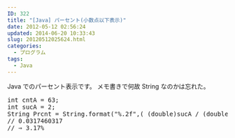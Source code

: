 ```yaml
---
ID: 322
title: "[Java] パーセント(小数点以下表示)"
date: 2012-05-12 02:56:24
updated: 2014-06-20 10:33:43
slug: 20120512025624.html
categories:
  - プログラム
tags:
  - Java
---
```


Java でのパーセント表示です。
メモ書きで何故 String なのかは忘れた。

<!--more-->
<pre class='prettyprint linenums'>
int cntA = 63;
int sucA = 2;
String Prcnt = String.format("%.2f",( (double)sucA / (double)cntA * 100) );
// 0.0317460317
// ⇒ 3.17%
</pre>
